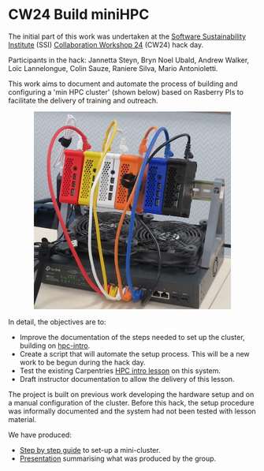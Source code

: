 # CW24 Build miniHPC
The initial part of this work was undertaken at the [Software Sustainability Institute](https://www.software.ac.uk) (SSI) [Collaboration Workshop 24](https://www.software.ac.uk/workshop/collaborations-workshop-2024-cw24) (CW24) hack day.

Participants in the hack: Jannetta Steyn, Bryn Noel Ubald, Andrew Walker, Loïc Lannelongue, Colin Sauze, Raniere Silva, Mario Antonioletti.

This work aims to document and automate the process of building and configuring a 'min HPC cluster' (shown below) based on Rasberry PIs to facilitate the delivery of training and outreach. 

<p align="center" width="100%">
<img src="imgs/minihpc.jpg" alt="The target platform."/>
</p>

In detail, the objectives are to:

* Improve the documentation of the steps needed to set up the cluster, building on [hpc-intro](https://carpentriesoffline.org/miniHPC). 
* Create a script that will automate the setup process. This will be a new work to be begun during the hack day.
* Test the existing Carpentries [HPC intro lesson](https://carpentries-incubator.github.io/hpc-intro/) on this system.
* Draft instructor documentation to allow the delivery of this lesson.
  

The project is built on previous work developing the hardware setup and on a manual configuration of the cluster. Before this hack, the setup procedure was informally documented and the system had not been tested with lesson material.

We have produced:

* [Step by step guide](doc/step-by-step.md) to set-up a mini-cluster.
* [Presentation](doc/CW24-building-miniHPC.pptx) summarising what was produced by the group.
